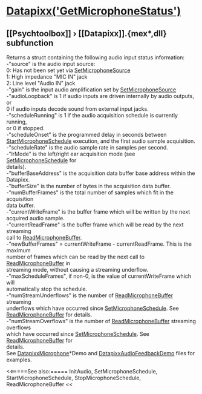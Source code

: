 # [Datapixx('GetMicrophoneStatus')](Datapixx-GetMicrophoneStatus) 
## [[Psychtoolbox]] &#8250; [[Datapixx]].{mex*,dll} subfunction


Returns a struct containing the following audio input status information:  
-"source" is the audio input source:  
   0: Has not been set yet via [SetMicrophoneSource](SetMicrophoneSource)  
   1: High impedance "MIC IN" jack  
   2: Line level "Audio IN" jack  
-"gain" is the input audio amplification set by [SetMicrophoneSource](SetMicrophoneSource)  
-"audioLoopback" is 1 if audio inputs are driven internally by audio outputs, or  
0 if audio inputs decode sound from external input jacks.  
-"scheduleRunning" is 1 if the audio acquisition schedule is currently running,  
or 0 if stopped.  
-"scheduleOnset" is the programmed delay in seconds between  
[StartMicrophoneSchedule](StartMicrophoneSchedule) execution, and the first audio sample acquisition.  
-"scheduleRate" is the audio sample rate in samples per second.  
-"lrMode" is the left/right ear acquisition mode (see [SetMicrophoneSchedule](SetMicrophoneSchedule) for  
details).  
-"bufferBaseAddress" is the acquisition data buffer base address within the  
Datapixx.  
-"bufferSize" is the number of bytes in the acquisition data buffer.  
-"numBufferFrames" is the total number of samples which fit in the acquisition  
data buffer.  
-"currentWriteFrame" is the buffer frame which will be written by the next  
acquired audio sample.  
-"currentReadFrame" is the buffer frame which will be read by the next streaming  
call to [ReadMicrophoneBuffer](ReadMicrophoneBuffer).  
-"newBufferFrames" = currentWriteFrame - currentReadFrame. This is the maximum  
number of frames which can be read by the next call to [ReadMicrophoneBuffer](ReadMicrophoneBuffer) in  
streaming mode, without causing a streaming underflow.  
-"maxScheduleFrames", if non-0, is the value of currentWriteFrame which will  
automatically stop the schedule.  
-"numStreamUnderflows" is the number of [ReadMicrophoneBuffer](ReadMicrophoneBuffer) streaming  
underflows which have occurred since [SetMicrophoneSchedule](SetMicrophoneSchedule). See  
[ReadMicrophoneBuffer](ReadMicrophoneBuffer) for details.  
-"numStreamOverflows" is the number of [ReadMicrophoneBuffer](ReadMicrophoneBuffer) streaming overflows  
which have occurred since [SetMicrophoneSchedule](SetMicrophoneSchedule). See [ReadMicrophoneBuffer](ReadMicrophoneBuffer) for  
details.  
See [DatapixxMicrophone](DatapixxMicrophone)\*Demo and [DatapixxAudioFeedbackDemo](DatapixxAudioFeedbackDemo) files for examples.  
  


<<=====See also:=====
InitAudio, SetMicrophoneSchedule, StartMicrophoneSchedule, StopMicrophoneSchedule, ReadMicrophoneBuffer
<<